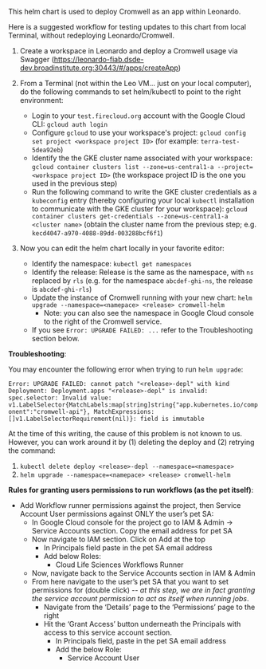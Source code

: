 This helm chart is used to deploy Cromwell as an app within Leonardo. 

Here is a suggested workflow for testing updates to this chart from local Terminal, without redeploying Leonardo/Cromwell.

1. Create a workspace in Leonardo and deploy a Cromwell usage via Swagger (https://leonardo-fiab.dsde-dev.broadinstitute.org:30443/#/apps/createApp)

2. From a Terminal (not within the Leo VM… just on your local computer), do the following commands to set helm/kubectl to point to the right environment:
   - Login to your `test.firecloud.org` account with the Google Cloud CLI: `gcloud auth login`
   - Configure `gcloud` to use your workspace's project: `gcloud config set project <workspace project ID>` (for example: `terra-test-5dea92eb`)
   - Identify the the GKE cluster name associated with your workspace: `gcloud container clusters list --zone=us-central1-a --project=<workspace project ID>` (the workspace project ID is the one you used in the previous step)
   - Run the following command to write the GKE cluster credentials as a `kubeconfig` entry (thereby configuring your local `kubectl` installation to communicate with the GKE cluster for your workspace): `gcloud container clusters get-credentials --zone=us-central1-a <cluster name>` (obtain the cluster name from the previous step; e.g. `kecd4047-a970-4088-89dd-003288bcf6f1`)

3. Now you can edit the helm chart locally in your favorite editor:
   - Identify the namespace: `kubectl get namespaces`
   - Identify the release: Release is the same as the namespace, with `ns` replaced by `rls` (e.g. for the namespace `abcdef-ghi-ns`, the release is `abcdef-ghi-rls`)
   - Update the instance of Cromwell running with your new chart: `helm upgrade --namespace=<namepace> <release> cromwell-helm` 
      - Note: you can also see the namespace in Google Cloud console to the right of the Cromwell service.
   - If you see `Error: UPGRADE FAILED: ...` refer to the Troubleshooting section below.

**Troubleshooting**: 

You may encounter the following error when trying to run `helm upgrade`:

`Error: UPGRADE FAILED: cannot patch "<release>-depl" with kind Deployment: Deployment.apps "<release>-depl" is invalid: spec.selector: Invalid value: v1.LabelSelector{MatchLabels:map[string]string{"app.kubernetes.io/component":"cromwell-api"}, MatchExpressions:[]v1.LabelSelectorRequirement(nil)}: field is immutable`

At the time of this writing, the cause of this problem is not known to us. 
However, you can work around it by (1) deleting the deploy and (2) retrying the command:

1. `kubectl delete deploy <release>-depl --namespace=<namespace>`
2. `helm upgrade --namespace=<namepace> <release> cromwell-helm`


**Rules for granting users permissions to run workflows (as the pet itself)**:
- Add Workflow runner permissions against the project, then Service Account User permissions against ONLY the user’s pet SA:
   - In Google Cloud console for the project go to IAM & Admin → Service Accounts section. Copy the email address for pet SA
   - Now navigate to IAM section. Click on Add at the top
      - In Principals field paste in the pet SA email address
      - Add below Roles:
         - Cloud Life Sciences Workflows Runner
   - Now, navigate back to the Service Accounts section in IAM & Admin
   - From here navigate to the user’s pet SA that you want to set permissions for (double click) -- *at this step, we are in fact granting the service       account permission to act as itself when running jobs*.
      - Navigate from the ‘Details’ page to the ‘Permissions’ page to the right
      - Hit the ‘Grant Access’ button underneath the Principals with access to this service account section.
         - In Principals field, paste in the pet SA email address
         - Add the below Role:
            - Service Account User
